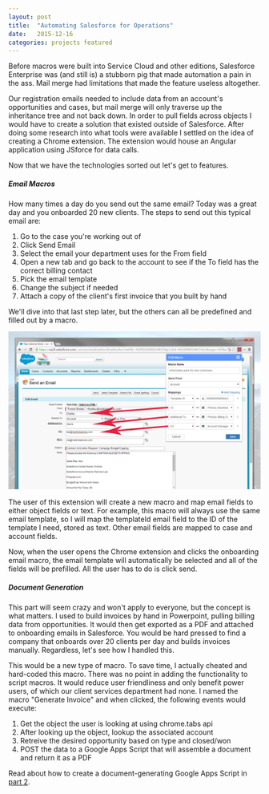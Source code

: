 ```yaml
---
layout: post
title:  "Automating Salesforce for Operations"
date:   2015-12-16
categories: projects featured
---
```

Before macros were built into Service Cloud and other editions, Salesforce Enterprise was (and still is) a stubborn pig that made automation a pain in the ass. Mail merge had limitations that made the feature useless altogether.

Our registration emails needed to include data from an account's opportunities and cases, but mail merge will only traverse up the inheritance tree and not back down. In order to pull fields across objects I would have to create a solution that existed outside of Salesforce. After doing some research into what tools were available I settled on the idea of creating a Chrome extension. The extension would house an Angular application using JSforce for data calls.

Now that we have the technologies sorted out let's get to features.

##### Email Macros

How many times a day do you send out the same email? Today was a great day and you onboarded 20 new clients. The steps to send out this typical email are:

1. Go to the case you're working out of
1. Click Send Email
1. Select the email your department uses for the From field
1. Open a new tab and go back to the account to see if the To field has the correct billing contact
1. Pick the email template
1. Change the subject if needed
1. Attach a copy of the client's first invoice that you built by hand

We'll dive into that last step later, but the others can all be predefined and filled out by a macro.

![Macro Editor](https://raw.githubusercontent.com/fbradley8/fbradley8.github.io/master/img/salesforce-macros-edit.jpg)

The user of this extension will create a new macro and map email fields to either object fields or text. For example, this macro will always use the same email template, so I will map the templateId email field to the ID of the template I need, stored as text. Other email fields are mapped to case and account fields.

Now, when the user opens the Chrome extension and clicks the onboarding email macro, the email template will automatically be selected and all of the fields will be prefilled. All the user has to do is click send.

##### Document Generation

This part will seem crazy and won't apply to everyone, but the concept is what matters. I used to build invoices by hand in Powerpoint, pulling billing data from opportunities. It would then get exported as a PDF and attached to onboarding emails in Salesforce. You would be hard pressed to find a company that onboards over 20 clients per day and builds invoices manually. Regardless, let's see how I handled this.

This would be a new type of macro. To save time, I actually cheated and hard-coded this macro. There was no point in adding the functionality to script macros. It would reduce user friendliness and only benefit power users, of which our client services department had none. I named the macro "Generate Invoice" and when clicked, the following events would execute:

1. Get the object the user is looking at using chrome.tabs api
1. After looking up the object, lookup the associated account
1. Retreive the desired opportunity based on type and closed/won
1. POST the data to a Google Apps Script that will assemble a document and return it as a PDF

Read about how to create a document-generating Google Apps Script in [part 2](http://www.forrestbradley.com/projects/2016/01/06/pdf-google-apps-script.html).
